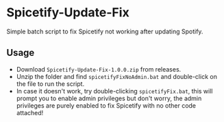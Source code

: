 # Spicetify-Update-Fix
Simple batch script to fix Spicetify not working after updating Spotify.

## Usage
- Download ```Spicetify-Update-Fix-1.0.0.zip``` from releases.
- Unzip the folder and find ```spicetifyFixNoAdmin.bat```  and double-click on the file to run the script.
- In case it doesn't work, try double-clicking ```spicetifyFix.bat```, this will prompt you to enable admin privileges but don't worry, the admin privileges are purely enabled to fix Spicetify with no other code attached!
